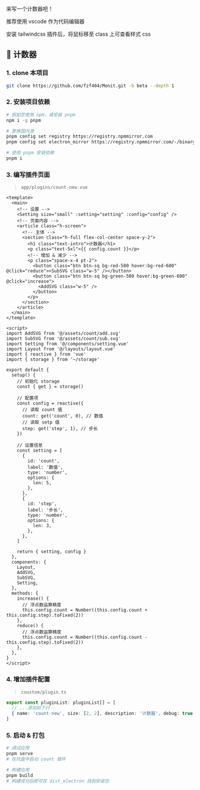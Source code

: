 <!--
 * @Author: fzf404
 * @Date: 2022-08-15 23:02:16
 * @LastEditors: fzf404 nmdfzf404@163.com
 * @LastEditTime: 2022-08-15 23:03:13
 * @Description: Monit 插件开发
-->

来写一个计数器吧！

推荐使用 vscode 作为代码编辑器

安装 tailwindcss 插件后，将鼠标移至 class 上可查看样式 css

## 🚀 计数器

### 1. clone 本项目

```bash
git clone https://github.com/fzf404/Monit.git -b beta --depth 1
```

### 2. 安装项目依赖

```bash
# 假如您使用 npm，请安装 pnpm
npm i -g pnpm

# 更换国内源
pnpm config set registry https://registry.npmmirror.com
pnpm config set electron_mirror https://registry.npmmirror.com/-/binary/electron/

# 使用 pnpm 安装依赖
pnpm i
```

### 3. 编写插件页面

> `app/plugins/count-new.vue`

```vue
<template>
  <main>
    <!-- 设置 -->
    <Setting size="small" :setting="setting" :config="config" />
    <!-- 页面内容 -->
    <article class="h-screen">
      <!-- 主体 -->
      <section class="h-full flex-col-center space-y-2">
        <h1 class="text-intro">计数器</h1>
        <p class="text-5xl">{{ config.count }}</p>
        <!-- 增加 & 减少 -->
        <p class="space-x-4 pt-2">
          <button class="btn btn-sq bg-red-500 hover:bg-red-600" @click="reduce"><SubSVG class="w-5" /></button>
          <button class="btn btn-sq bg-green-500 hover:bg-green-600" @click="increase">
            <AddSVG class="w-5" />
          </button>
        </p>
      </section>
    </article>
  </main>
</template>

<script>
import AddSVG from '@/assets/count/add.svg'
import SubSVG from '@/assets/count/sub.svg'
import Setting from '@/components/setting.vue'
import Layout from '@/layouts/layout.vue'
import { reactive } from 'vue'
import { storage } from '~/storage'

export default {
  setup() {
    // 初始化 storage
    const { get } = storage()

    // 配置项
    const config = reactive({
      // 读取 count 值
      count: get('count', 0), // 数值
      // 读取 setp 值
      step: get('step', 1), // 步长
    })

    // 设置信息
    const setting = [
      {
        id: 'count',
        label: '数值',
        type: 'number',
        options: {
          len: 5,
        },
      },
      {
        id: 'step',
        label: '步长',
        type: 'number',
        options: {
          len: 3,
        },
      },
    ]

    return { setting, config }
  },
  components: {
    Layout,
    AddSVG,
    SubSVG,
    Setting,
  },
  methods: {
    increase() {
      // 浮点数运算精度
      this.config.count = Number((this.config.count + this.config.step).toFixed(2))
    },
    reduce() {
      // 浮点数运算精度
      this.config.count = Number((this.config.count - this.config.step).toFixed(2))
    },
  },
}
</script>
```

### 4. 增加插件配置

> `coustom/plugin.ts`

```typescript
export const pluginList: pluginList[] = [
  // ...添加如下行
  { name: 'count-new', size: [2, 2], description: '计数器', debug: true },
]
```

### 5. 启动 & 打包

```bash
# 调试应用
pnpm serve
# 在托盘中启动 count 插件

# 构建应用
pnpm build
# 构建成功后即可在 dist_electron 找到安装包
```
